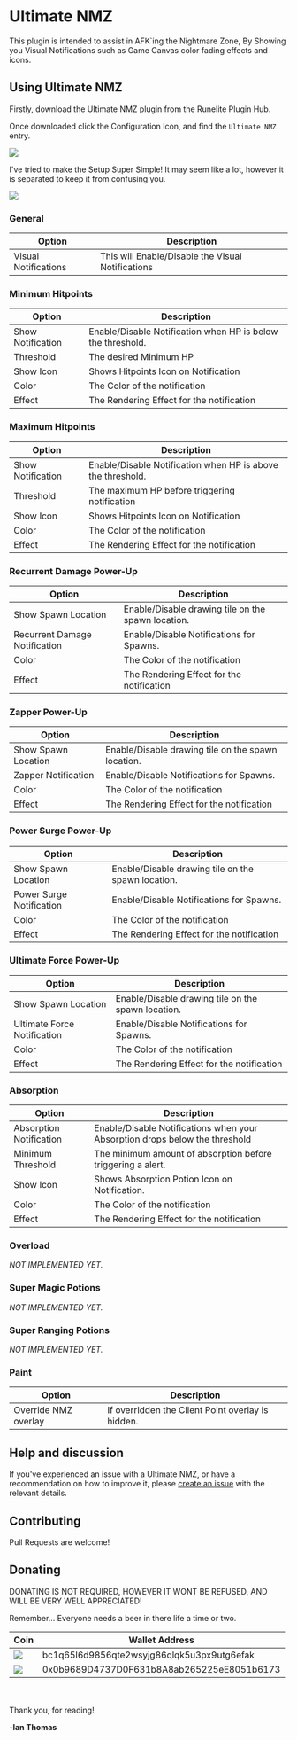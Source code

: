 # Ultimate NMZ

This plugin is intended to assist in AFK`ing the Nightmare Zone, By Showing you Visual Notifications such as Game Canvas color fading effects and icons. 


## Using Ultimate NMZ

Firstly, download the Ultimate NMZ plugin from the Runelite Plugin Hub.

Once downloaded click the Configuration Icon, and find the `Ultimate NMZ` entry.

![](https://imgur.com/iGqBoTx.png)

I've tried to make the Setup Super Simple! 
It may seem like a lot, however it is separated to keep it from confusing you. 

![](https://imgur.com/0YKGWJZ.png)

### General
| Option               | Description                                       |
|----------------------|---------------------------------------------------|
| Visual Notifications | This will Enable/Disable the Visual Notifications |

### Minimum Hitpoints
| Option            | Description                                                 |
|-------------------|-------------------------------------------------------------|
| Show Notification | Enable/Disable Notification when HP is below the threshold. |
| Threshold         | The desired Minimum HP                                      |
| Show Icon         | Shows Hitpoints Icon on Notification                        |
| Color             | The Color of the notification                                                            |
| Effect            | The Rendering Effect for the notification                             |

### Maximum Hitpoints
| Option            | Description                                                 |
|-------------------|-------------------------------------------------------------|
| Show Notification | Enable/Disable Notification when HP is above the threshold. |
| Threshold         | The maximum HP before triggering notification               |
| Show Icon         | Shows Hitpoints Icon on Notification                        |
| Color             | The Color of the notification                               |
| Effect            | The Rendering Effect for the notification                   |

### Recurrent Damage Power-Up
| Option                        | Description                                        |
|-------------------------------|----------------------------------------------------|
| Show Spawn Location           | Enable/Disable drawing tile on the spawn location. |
| Recurrent Damage Notification | Enable/Disable Notifications for Spawns.           |
| Color                         | The Color of the notification               |
| Effect                        | The Rendering Effect for the notification                    |


### Zapper Power-Up
| Option              | Description                                        |
|---------------------|----------------------------------------------------|
| Show Spawn Location | Enable/Disable drawing tile on the spawn location. |
| Zapper Notification | Enable/Disable Notifications for Spawns.           |
| Color               | The Color of the notification               |
| Effect              | The Rendering Effect for the notification                    |

### Power Surge Power-Up
| Option                   | Description                                        |
|--------------------------|----------------------------------------------------|
| Show Spawn Location      | Enable/Disable drawing tile on the spawn location. |
| Power Surge Notification | Enable/Disable Notifications for Spawns.           |
| Color                    | The Color of the notification               |
| Effect                   | The Rendering Effect for the notification                    |

### Ultimate Force Power-Up
| Option                      | Description                                        |
|-----------------------------|----------------------------------------------------|
| Show Spawn Location         | Enable/Disable drawing tile on the spawn location. |
| Ultimate Force Notification | Enable/Disable Notifications for Spawns.           |
| Color                       | The Color of the notification               |
| Effect                      | The Rendering Effect for the notification                    |

### Absorption
| Option                      | Description                                                                 |
|-----------------------------|-----------------------------------------------------------------------------|
| Absorption Notification     | Enable/Disable Notifications when your Absorption drops below the threshold |
| Minimum Threshold           | The minimum amount of absorption before triggering a alert.                 |
| Show Icon                   | Shows Absorption Potion Icon on Notification.                               |
| Color                       | The Color of the notification                                               |
| Effect                      | The Rendering Effect for the notification                                   |

### Overload
*NOT IMPLEMENTED YET.*

### Super Magic Potions
*NOT IMPLEMENTED YET.*

### Super Ranging Potions
*NOT IMPLEMENTED YET.*

### Paint
| Option               | Description                                                 |
|----------------------|-------------------------------------------------------------|
| Override NMZ overlay | If overridden the Client Point overlay is hidden.           |

## Help and discussion
If you've experienced an issue with a Ultimate NMZ, or have a recommendation on how to improve it, please [create an issue](https://github.com/iant89/UltimateNMZ/issues/new) with the relevant details.

## Contributing
Pull Requests are welcome!

## Donating
DONATING IS NOT REQUIRED, HOWEVER IT WONT BE REFUSED, AND WILL BE VERY WELL APPRECIATED!

Remember... Everyone needs a beer in there life a time or two.

| Coin                                                                                          | Wallet Address |
|-----------------------------------------------------------------------------------------------|----------------|
| ![](https://github.com/ErikThiart/cryptocurrency-icons/blob/master/icons/bitcoin.png?raw=true) | bc1q65l6d9856qte2wsyjg86qlqk5u3px9utg6efak               |
| ![](https://github.com/ErikThiart/cryptocurrency-icons/blob/master/icons/ethereum.png?raw=true) | 0x0b9689D4737D0F631b8A8ab265225eE8051b6173               |

<br><br>
Thank you, for reading!

-**Ian Thomas**